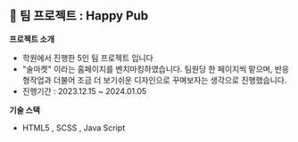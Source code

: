   ## 🍺 팀 프로젝트 : Happy Pub 
  **프로젝트 소개**
  <ul>
    <li>학원에서 진행한 5인 팀 프로젝트 입니다</li>
    <li>"술마켓" 이라는 홈페이지를 벤치마킹하였습니다. 팀원당 한 페이지씩 맡으며, 반응형작업과 더불어 조금 더 보기쉬운 디자인으로 꾸며보자는 생각으로 진행했습니다. </li>
    <li>진행기간 : 2023.12.15 ~ 2024.01.05</li>    
  </ul>
  
  **기술 스택**
  <ul>
    <li>HTML5 , SCSS , Java Script</li>
  </ul>
